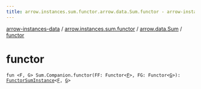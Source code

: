```yaml
---
title: arrow.instances.sum.functor.arrow.data.Sum.functor - arrow-instances-data
---
```


[arrow-instances-data](../../index.html) / [arrow.instances.sum.functor](../index.html) / [arrow.data.Sum](index.html) / [functor](./functor.html)

# functor

`fun <F, G> Sum.Companion.functor(FF: Functor<`[`F`](functor.html#F)`>, FG: Functor<`[`G`](functor.html#G)`>): `[`FunctorSumInstance`](../../arrow.instances/-functor-sum-instance/index.html)`<`[`F`](functor.html#F)`, `[`G`](functor.html#G)`>`